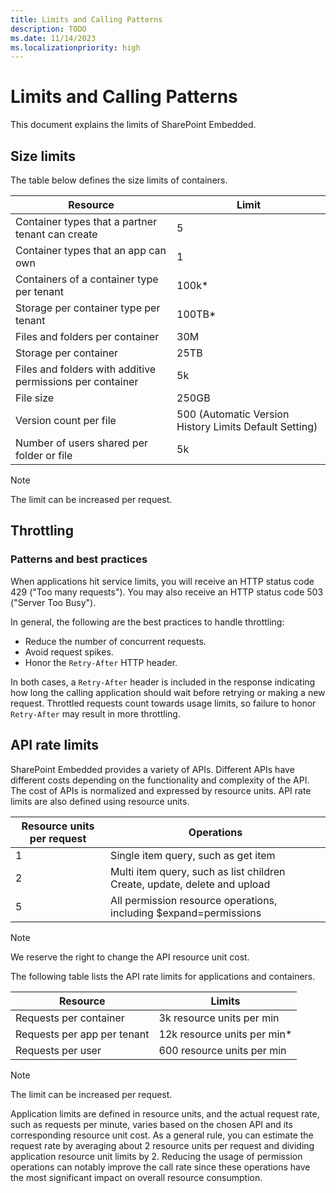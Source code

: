```yaml
---
title: Limits and Calling Patterns
description: TODO
ms.date: 11/14/2023
ms.localizationpriority: high
---
```


# Limits and Calling Patterns 
This document explains the limits of SharePoint Embedded.

## Size limits
The table below defines the size limits of containers.


|     Resource                                               |   Limit                                                   |
|------------------------------------------------------------|-----------------------------------------------------------|
|     Container types that a partner tenant can create       |   5                                                       |
|     Container types that an app can own                    |   1                                                       |
|     Containers of a container type per tenant              |   100k*                                                   |
|     Storage per container type per tenant                  |   100TB*                                                  |
|     Files and folders per container                        |   30M                                                     |
|     Storage per container                                  |   25TB                                                    |
|     Files and folders with additive permissions per container  |   5k                                                      |
|     File size                                              |   250GB                                                   |
|     Version count per file                             |   500 (Automatic Version History Limits Default Setting)  |
|     Number of users shared per folder or file              |   5k                                                      |


> [!NOTE]
> The limit can be increased per request. 


## Throttling 
### Patterns and best practices
When applications hit service limits, you will receive an HTTP status code 429 ("Too many requests"). You may also receive an HTTP status code 503 ("Server Too Busy").  

In general, the following are the best practices to handle throttling: 

- Reduce the number of concurrent requests. 
- Avoid request spikes. 
- Honor the `Retry-After` HTTP header. 

In both cases, a `Retry-After` header is included in the response indicating how long the calling application should wait before retrying or making a new request. Throttled requests count towards usage limits, so failure to honor `Retry-After` may result in more throttling. 


## API rate limits 
SharePoint Embedded provides a variety of APIs. Different APIs have different costs depending on the functionality and complexity of the API. The cost of APIs is normalized and expressed by resource units. API rate limits are also defined using resource units. 

|     Resource units per request    |   Operations                                                                  |
|-----------------------------------|-------------------------------------------------------------------------------|
|     1                             |   Single item query, such as get item                                         |
|     2                             |   Multi item query, such as list children  Create, update, delete and upload  |
|     5                             |   All permission resource operations, including $expand=permissions           |


> [!NOTE]
> We reserve the right to change the API resource unit cost. 


The following table lists the API rate limits for applications and containers. 

|       Resource                   |         Limits      |
|----------------------------------|---------------------|
|     Requests per container       |   3k resource units per min    |
|     Requests per app per tenant  |   12k resource units per min*  |
|     Requests per user            |   600 resource units per min   |

> [!NOTE]
> The limit can be increased per request.
> 

Application limits are defined in resource units, and the actual request rate, such as requests per minute, varies based on the chosen API and its corresponding resource unit cost. As a general rule, you can estimate the request rate by averaging about 2 resource units per request and dividing application resource unit limits by 2. Reducing the usage of permission operations can notably improve the call rate since these operations have the most significant impact on overall resource consumption.
<br></br>

